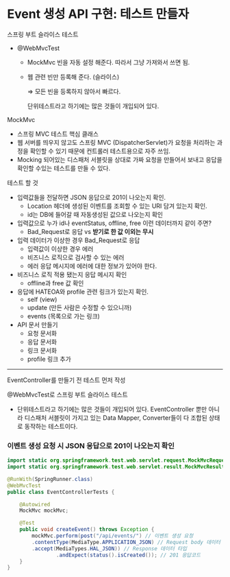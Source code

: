 # Event 생성 API 구현: 테스트 만들자

스프링 부트 슬라이스 테스트

* @WebMvcTest
  * MockMvc 빈을 자동 설정 해준다. 따라서 그냥 가져와서 쓰면 됨.
  
  * 웹 관련 빈만 등록해 준다. (슬라이스)
  
    ⇒ 모든 빈을 등록하지 않아서 빠르다.
  
    단위테스트라고 하기에는 많은 것들이 개입되어 있다. 

MockMvc

* 스프링 MVC 테스트 핵심 클래스
* 웹 서버를 띄우지 않고도 스프링 MVC (DispatcherServlet)가 요청을 처리하는 과정을 확인할 수 있기 때문에 컨트롤러 테스트용으로 자주 쓰임.
* Mocking 되어있는 디스패처 서블릿을 상대로 가짜 요청을 만들어서 보내고 응답을 확인할 수있는 테스트를 만들 수 있다.

테스트 할 것

* 입력값들을 전달하면 JSON 응답으로 201이 나오는지 확인.
  * Location 헤더에 생성된 이벤트를 조회할 수 있는 URI 담겨 있는지 확인.
  * id는 DB에 들어갈 때 자동생성된 값으로 나오는지 확인
* 입력값으로 누가 id나 eventStatus, offline, free 이런 데이터까지 같이 주면?
  * Bad_Request로 응답 vs **받기로 한 값 이외는 무시**
* 입력 데이터가 이상한 경우 Bad_Request로 응답
  * 입력값이 이상한 경우 에러
  * 비즈니스 로직으로 검사할 수 있는 에러
  * 에러 응답 메시지에 에러에 대한 정보가 있어야 한다.
* 비즈니스 로직 적용 됐는지 응답 메시지 확인
  * offline과 free 값 확인
* 응답에 HATEOA와 profile 관련 링크가 있는지 확인.
  * self (view)
  * update (만든 사람은 수정할 수 있으니까)
  * events (목록으로 가는 링크)
* API 문서 만들기
  * 요청 문서화
  * 응답 문서화
  * 링크 문서화
  * profile 링크 추가

---

EventController를 만들기 전 테스트 먼저 작성

@WebMvcTest로 스프링 부트 슬라이스 테스트

* 단위테스트라고 하기에는 많은 것들이 개입되어 있다. EventController 뿐만 아니라 디스패처 서블릿이 가지고 있는 Data Mapper, Converter들이 다 조합된 상태로 동작하는 테스트이다.



### 이벤트 생성 요청 시 JSON 응답으로 201이 나오는지 확인

```java
import static org.springframework.test.web.servlet.request.MockMvcRequestBuilders.post;
import static org.springframework.test.web.servlet.result.MockMvcResultMatchers.status;

@RunWith(SpringRunner.class)
@WebMvcTest
public class EventControllerTests {

    @Autowired
    MockMvc mockMvc;

    @Test
    public void createEvent() throws Exception {
        mockMvc.perform(post("/api/events/") // 이벤트 생성 요청
        .contentType(MediaType.APPLICATION_JSON) // Request body 데이터 형태
        .accept(MediaTypes.HAL_JSON)) // Response 데이터 타입
                .andExpect(status().isCreated()); // 201 응답코드
    }
}
```



